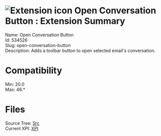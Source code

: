 # ![Extension icon](https://addons.thunderbird.net/user-media/addon_icons/534/534526-64.png?modified=1476472818) Open Conversation Button : Extension Summary

Name: Open Conversation Button  
Id: 534526  
Slug: open-conversation-button  
Description: Adds a toolbar button to open selected email's conversation.
  

# Compatibility
Min: 20.0  
Max: 46.*  

# Files

Source Tree: [Src](C:/Dev/Thunderbird/ThunderKdB/xall/xOther/534526-open-conversation-button/src)  
Current XPI: [XPI](C:/Dev/Thunderbird/ThunderKdB/xall/xOther/534526-open-conversation-button/xpi)  



